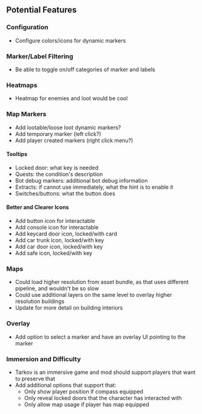 ## Potential Features

### Configuration

- Configure colors/icons for dynamic markers

### Marker/Label Filtering

- Be able to toggle on/off categories of marker and labels

### Heatmaps

- Heatmap for enemies and loot would be cool

### Map Markers

- Add lootable/loose loot dynamic markers?
- Add temporary marker (left click?)
- Add player created markers (right click menu?)

#### Tooltips

- Locked door: what key is needed
- Quests: the condition's description
- Bot debug markers: additional bot debug information
- Extracts: if cannot use immediately, what the hint is to enable it
- Switches/buttons: what the button does

#### Better and Clearer Icons

- Add button icon for interactable
- Add console icon for interactable
- Add keycard door icon, locked/with card
- Add car trunk icon, locked/with key
- Add car door icon, locked/with key
- Add safe icon, locked/with key

### Maps

- Could load higher resolution from asset bundle, as that uses different pipeline, and wouldn't be so slow
- Could use additional layers on the same level to overlay higher resolution buildings
- Update for more detail on building interiors

### Overlay

- Add option to select a marker and have an overlay UI pointing to the marker

### Immersion and Difficulty

- Tarkov is an immersive game and mod should support players that want to preserve that
- Add additional options that support that:
  - Only show player position if compass equipped
  - Only reveal locked doors that the character has interacted with
  - Only allow map usage if player has map equipped
